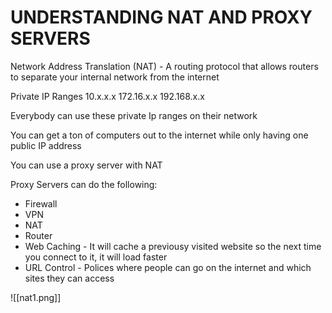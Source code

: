 # UNDERSTANDING NAT AND PROXY SERVERS 

Network Address Translation (NAT) - A routing protocol that allows routers to separate your internal network from the internet

Private IP Ranges
10.x.x.x
172.16.x.x
192.168.x.x

Everybody can use these private Ip ranges on their network

You can get a ton of computers out to the internet while only having one public IP address

You can use a proxy server with NAT

Proxy Servers can do the following:
- Firewall
- VPN
- NAT
- Router
- Web Caching - It will cache a previousy visited website so the next time you connect to it, it will load faster
- URL Control - Polices where people can go on the internet and which sites they can access

![[nat1.png]]


